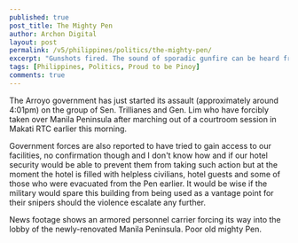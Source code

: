 ```yaml
---
published: true
post_title: The Mighty Pen
author: Archon Digital
layout: post
permalink: /v5/philippines/politics/the-mighty-pen/
excerpt: "Gunshots fired. The sound of sporadic gunfire can be heard from where I am at the moment, in our office on the third floor less than a hundred meters from the Manila Peninsula."
tags: [Philippines, Politics, Proud to be Pinoy]
comments: true
---
```

The Arroyo government has just started its assault (approximately around 4:01pm) on the group of Sen. Trillianes and Gen. Lim who have forcibly taken over Manila Peninsula after marching out of a courtroom session in Makati RTC earlier this morning.

<!--more-->

Government forces are also reported to have tried to gain access to our facilities, no confirmation though and I don't know how and if our hotel security would be able to prevent them from taking such action but at the moment the hotel is filled with helpless civilians, hotel guests and some of those who were evacuated from the Pen earlier. It would be wise if the military would spare this building from being used as a vantage point for their snipers should the violence escalate any further.

News footage shows an armored personnel carrier forcing its way into the lobby of the newly-renovated Manila Peninsula. Poor old mighty Pen.